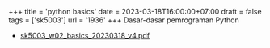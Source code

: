 +++
title = 'python basics'
date = 2023-03-18T16:00:00+07:00
draft = false
tags = ['sk5003']
url = '1936'
+++
Dasar-dasar pemrograman Python
<!--more-->

+ [sk5003_w02_basics_20230318_v4.pdf](https://zenodo.org/doi/10.5281/zenodo.7748370)
